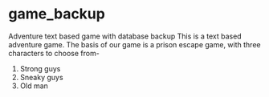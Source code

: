 # game_backup
Adventure text based game with database backup
This is a text based adventure game. The basis of our game is a prison escape game, with three
characters to choose from-
1. Strong guys
2. Sneaky guys
3. Old man


